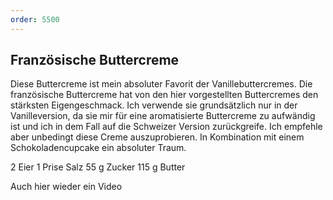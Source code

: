 ```yaml
---
order: 5500
---
```

## Französische Buttercreme
Diese Buttercreme ist mein absoluter Favorit der Vanillebuttercremes. Die französische Buttercreme hat von den hier vorgestellten Buttercremes den stärksten Eigengeschmack. Ich verwende sie grundsätzlich nur in der Vanilleversion, da sie mir für eine aromatisierte Buttercreme zu aufwändig ist und ich in dem Fall auf die Schweizer Version zurückgreife. Ich empfehle aber unbedingt diese Creme auszuprobieren. In Kombination mit einem Schokoladencupcake ein absoluter Traum.

2 Eier
1 Prise Salz
55 g Zucker
115 g Butter

Auch hier wieder ein Video
